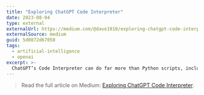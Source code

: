 ```yaml
---
title: "Exploring ChatGPT Code Interpreter"
date: 2023-08-04
type: external
externalUrl: https://medium.com/@dave1010/exploring-chatgpt-code-interpreter-5d0872d67058
externalSource: medium
guid: 5d0872d67058
tags:
  - artificial-intelligence
  - openai
excerpt: >-
  ChatGPT’s Code Interpreter can do far more than Python scripts, including JavaScript, PHP, and even video processing.
---
```


> Read the full article on Medium: [Exploring ChatGPT Code Interpreter](https://medium.com/@dave1010/exploring-chatgpt-code-interpreter-5d0872d67058).
